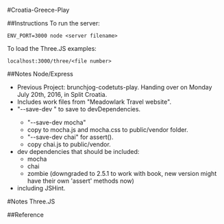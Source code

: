 #Croatia-Greece-Play

##Instructions
To run the server:

	ENV_PORT=3000 node <server filename> 
	
To load the Three.JS examples:

    localhost:3000/three/<file number>
	
##Notes Node/Express
- Previous Project: brunchjog-codetuts-play. Handing over on Monday July 20th, 2016, in Split Croatia.
- Includes work files from "Meadowlark Travel website".
- "--save-dev <package>" to save to devDependencies.
    - "--save-dev mocha"
    - copy to mocha.js and mocha.css to public/vendor folder.
    - "--save-dev chai" for assert().
    - copy chai.js to public/vendor.
- dev dependencies that should be included:
    - mocha
    - chai
    - zombie (downgraded to 2.5.1 to work with book, new version might have their own 'assert' methods now)
- including JSHint.

#Notes Three.JS

##Reference
